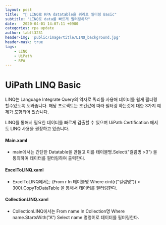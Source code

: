 ```yaml
---
layout: post
title:  "🐣 LINQ로 RPA datatable을 쿼리로 필터링 Basic"
subtitle: "LINQ로 data를 빠르게 필터링하자"
date:   2020-04-01 14:07:11 +0900
categories: rpa update
author: labft3231
header-img: 'public/image/title/LINQ_background.jpg'
header-mask: true
tags:
    - LINQ
    - UiPath
    - RPA
---
```


# UiPath LINQ Basic

LINQ는 Language Integrate Query의 약자로 쿼리를 사용해 데이터를 쉽게 필터링 할수있도록 도와줍니다.
해당 프로젝트는 조건값에 따라 필터링 하는것에 대한 3가지 예제가 포함되어 있습니다.

<!-- <https://github.com/labft3231/LINQ_Basic> 👈 LINQ 프로젝트 링크 -->


LINQ를 통해서 필요한 데이터를 빠르게 검출할 수 있으며 UiPath Certification 에서도 LINQ 사용을 권장하고 있습니다.


#### Main.xaml

- main에서는 간단한 Datatable을 만들고 이를 테이블명.Select("컬럼명 >3") 을 통의하여 데이터를 필터링하여 출력한다. 


#### ExcelToLINQ.xaml

- ExcelToLINQ에서는 (From r In 테이블명 Where cint(r("컬럼명")) > 300).CopyToDataTable 을 통해서 데이터를 필터링한다.


#### CollectionLINQ.xaml

- CollectionLINQ에서는 From name In Collection명 Where name.StartsWith("A") Select name 명령어로 데이터를 필터링한다.
<!-- (참고 : https://github.com/ufonlo/UIPath/blob/master/Library/Samples/Advanced/Filter%20Collection%20using%20LINQ.xaml) -->



